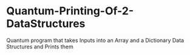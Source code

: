 # Quantum-Printing-Of-2-DataStructures
Quantum program that takes Inputs into an  Array and a  Dictionary Data Structures and Prints them
